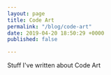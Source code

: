 ```yaml
---
layout: page
title: Code Art
permalink: "/blog/code-art"
date: 2019-04-20 18:50:29 +0000
published: false

---
```

Stuff I've written about Code Art 